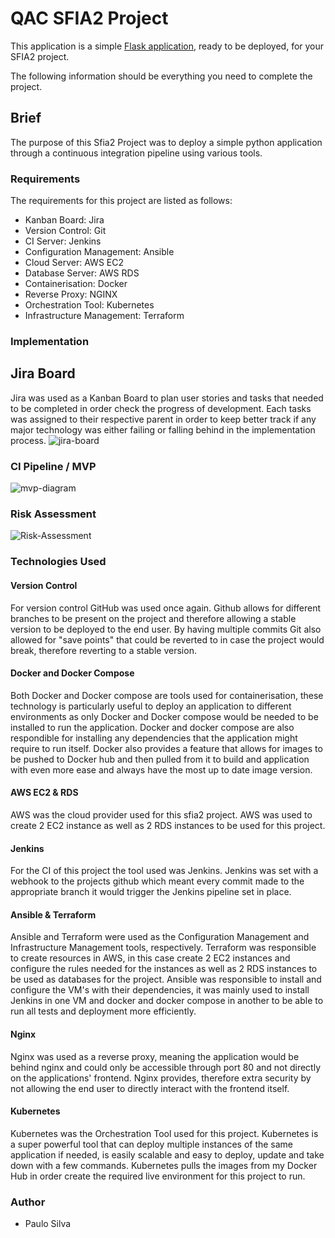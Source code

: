 # QAC SFIA2 Project

This application is a simple [Flask application](https://flask.palletsprojects.com/en/1.1.x/quickstart/#a-minimal-application), ready to be deployed, for your SFIA2 project.

The following information should be everything you need to complete the project.

## Brief

The purpose of this Sfia2 Project was to deploy a simple python application through a continuous integration pipeline using various tools. 

### Requirements
The requirements for this project are listed as follows:

- Kanban Board: Jira
- Version Control: Git
- CI Server: Jenkins
- Configuration Management: Ansible
- Cloud Server: AWS EC2
- Database Server: AWS RDS
- Containerisation: Docker
- Reverse Proxy: NGINX
- Orchestration Tool: Kubernetes
- Infrastructure Management: Terraform

### Implementation

## Jira Board

Jira was used as a Kanban Board to plan user stories and tasks that needed to be completed in order check the progress of development.
Each tasks was assigned to their respective parent in order to keep better track if any major technology was either failing or falling behind in the implementation process.
![jira-board](https://github.com/psilva12/sfia2/blob/master/images/jiraBoard.png)

### CI Pipeline / MVP
![mvp-diagram](https://i.imgur.com/i5qfOas.png)

### Risk Assessment
![Risk-Assessment](https://github.com/psilva12/sfia2/blob/master/images/RiskAssessment.png)


### Technologies Used

#### Version Control

For version control GitHub was used once again. Github allows for different branches to be present on the project and therefore allowing a stable version to be deployed to the end user. By having multiple commits Git also allowed for "save points" that could be reverted to in case the project would break, therefore reverting to a stable version.

#### Docker and Docker Compose

Both Docker and Docker compose are tools used for containerisation, these technology is particularly useful to deploy an application to different environments as only Docker and Docker compose would be needed to be installed to run the application.
Docker and docker compose are also respondible for installing any dependencies that the application might require to run itself. Docker also provides a feature that allows for images to be pushed to Docker hub and then pulled from it to build and application with even more ease and always have the most up to date image version.

#### AWS EC2 & RDS

AWS was the cloud provider used for this sfia2 project. AWS was used to create 2 EC2 instance as well as 2 RDS instances to be used for this project.

#### Jenkins

For the CI of this project the tool used was Jenkins. Jenkins was set with a webhook to the projects github which meant every commit made to the appropriate branch it would trigger the Jenkins pipeline set in place.

#### Ansible & Terraform

Ansible and Terraform were used as the Configuration Management and Infrastructure Management tools, respectively. 
Terraform was responsible to create resources in AWS, in this case create 2 EC2 instances and configure the rules needed for the instances as well as 2 RDS instances to be used as databases for the project.
Ansible was responsible to install and configure the VM's with their dependencies, it was mainly used to install Jenkins in one VM and docker and docker compose in another to be able to run all tests and deployment more efficiently.

#### Nginx

Nginx was used as a reverse proxy, meaning the application would be behind nginx and could only be accessible through port 80 and not directly on the applications' frontend. Nginx provides, therefore extra security by not allowing the end user to directly interact with the frontend itself.

#### Kubernetes

Kubernetes was the Orchestration Tool used for this project. Kubernetes is a super powerful tool that can deploy multiple instances of the same application if needed, is easily scalable and easy to deploy, update and take down with a few commands.
Kubernetes pulls the images from my Docker Hub in order create the required live environment for this project to run.


### Author

- Paulo Silva